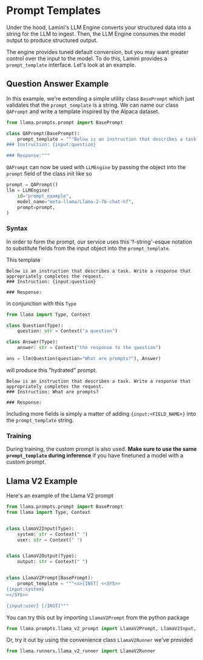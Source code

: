 # Prompt Templates

Under the hood, Lamini's LLM Engine converts your structured data into a string for the LLM to ingest. Then, the LLM Engine consumes the model output to produce structured output.

The engine provides tuned default conversion, but you may want greater control over the input to the model. To do this, Lamini provides a `prompt_template` interface. Let's look at an example.

## Question Answer Example

In this example, we're extending a simple utility class `BasePrompt` which just validates that the `prompt_template` is a string. We can name our class `QAPrompt` and write a template inspired by the Alpaca dataset.

```python
from llama.prompts.prompt import BasePrompt

class QAPrompt(BasePrompt):
    prompt_template = """Below is an instruction that describes a task. Write a response that appropriately completes the request.
### Instruction: {input:question}

### Response:"""
```

`QAPrompt` can now be used with `LLMEngine` by passing the object into the `prompt` field of the class init like so

```python
prompt = QAPrompt()
llm = LLMEngine(
    id="prompt_example",
    model_name="meta-llama/Llama-2-7b-chat-hf",
    prompt=prompt,
)
```

### Syntax
In order to form the prompt, our service uses this 'f-string'-esque notation to substitute fields from the input object into the `prompt_template`.

This template
```
Below is an instruction that describes a task. Write a response that appropriately completes the request.
### Instruction: {input:question}

### Response:
```

in conjunction with this `Type`

```python
from llama import Type, Context

class Question(Type):
    question: str = Context("a question")

class Answer(Type):
    answer: str = Context("the response to the question")

ans = llm(Question(question="What are prompts?"), Answer)
```

will produce this "hydrated" prompt.

```
Below is an instruction that describes a task. Write a response that appropriately completes the request.
### Instruction: What are prompts?

### Response:
```

Including more fields is simply a matter of adding `{input:<FIELD_NAME>}` into the `prompt_template` string.

### Training
During training, the custom prompt is also used. **Make sure to use the same `prompt_template` during inference** if you have finetuned a model with a custom prompt.

## Llama V2 Example

Here's an example of the Llama V2 prompt

```python
from llama.prompts.prompt import BasePrompt
from llama import Type, Context


class LlamaV2Input(Type):
    system: str = Context(" ")
    user: str = Context(" ")


class LlamaV2Output(Type):
    output: str = Context(" ")


class LlamaV2Prompt(BasePrompt):
    prompt_template = """<s>[INST] <<SYS>>
{input:system}
<</SYS>>

{input:user} [/INST]"""
```

You can try this out by importing `LlamaV2Prompt` from the python package

```python
from llama.prompts.llama_v2_prompt import LlamaV2Prompt, LlamaV2Input, LlamaV2Output
```
Or, try it out by using the convenience class `LlamaV2Runner` we've provided
```python
from llama.runners.llama_v2_runner import LlamaV2Runner
```